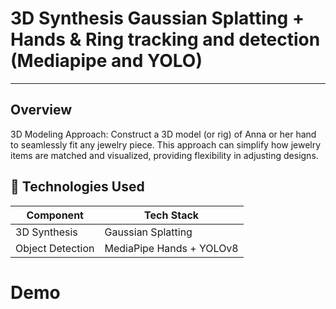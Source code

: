 # 3D Synthesis Gaussian Splatting + Hands & Ring tracking and detection (Mediapipe and YOLO) 

---

## Overview

3D Modeling Approach:
Construct a 3D model (or rig) of Anna or her hand to seamlessly fit any jewelry piece.
This approach can simplify how jewelry items are matched and visualized, providing flexibility in adjusting designs.

## 🧠 Technologies Used

| Component                    | Tech Stack                                   |
|------------------------------|----------------------------------------------|
| 3D Synthesis                 | Gaussian Splatting                           |
| Object Detection             | MediaPipe Hands + YOLOv8                     |


# Demo 

